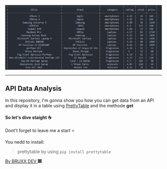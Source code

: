 <img src="./result.png" alt="API result">
<hr>

## API Data Analysis
<p>In this repository, I'm gonna show you how you can get data from an API and display it in a table using <a href="https://pypi.org/project/prettytable/">PrettyTable</a> and the methode <strong>get</strong> </p>


#### So let's dive staight ☕

Dont't forget to leave me a start ⭐

You nedd to install:
> prettytable  by using `pip install prettytable`


<a href="https://bruxx.netlify.app"><brx>By BRUXX DEV <img src ="./multi color.png" with="15" height="12"></brx></a>
